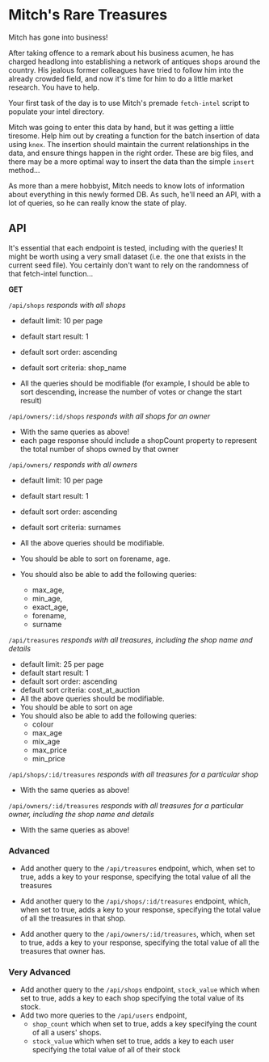 # Mitch's Rare Treasures

Mitch has gone into business! 

After taking offence to a remark about his business acumen, he has charged headlong into establishing a network of antiques shops around the country. His jealous former colleagues have tried to follow him into the already crowded field, and now it's time for him to do a little market research. You have to help.

Your first task of the day is to use Mitch's premade `fetch-intel` script to populate your intel directory. 

Mitch was going to enter this data by hand, but it was getting a little tiresome. Help him out by creating a function for the batch insertion of data using `knex`. The insertion should maintain the current relationships in the data, and ensure things happen in the right order. These are big files, and there may be a more optimal way to insert the data than the simple `insert` method...

As more than a mere hobbyist, Mitch needs to know lots of information about everything in this newly formed DB. As such, he'll need an API, with a lot of queries, so he can really know the state of play.


## API

It's essential that each endpoint is tested, including with the queries! It might be worth using a very small dataset (i.e. the one that exists in the current seed file). You certainly don't want to rely on the randomness of that fetch-intel function...

**GET**


`/api/shops` 
  *responds with all shops*

  * default limit: 10 per page
  * default start result: 1
  * default sort order: ascending
  * default sort criteria: shop_name

  * All the queries should be modifiable (for example, I should be able to sort descending, increase the number of votes or change the start result)

`/api/owners/:id/shops`
  *responds with all shops for an owner*
  
  * With the same queries as above!
  * each page response should include a shopCount property to represent the total number of shops owned by that owner

`/api/owners/`
  *responds with all owners*
  * default limit: 10 per page
  * default start result: 1
  * default sort order: ascending
  * default sort criteria: surnames

  * All the above queries should be modifiable.
  * You should be able to sort on forename, age.
  * You should also be able to add the following queries: 
    - max_age, 
    - min_age, 
    - exact_age, 
    - forename,
    - surname


`/api/treasures`
  *responds with all treasures, including the shop name and details*
  * default limit: 25 per page
  * default start result: 1
  * default sort order: ascending
  * default sort criteria: cost_at_auction
  * All the above queries should be modifiable.
  * You should be able to sort on age
  * You should also be able to add the following queries: 
    - colour
    - max_age
    - mix_age
    - max_price
    - min_price
  

`/api/shops/:id/treasures`
  *responds with all treasures for a particular shop*
  * With the same queries as above!


`/api/owners/:id/treasures`
  *responds with all treasures for a particular owner, including the shop name and details*
  * With the same queries as above!


### Advanced

- Add another query to the `/api/treasures` endpoint, which, when set to true, adds a key to your response, specifying the total value of all the treasures

- Add another query to the `/api/shops/:id/treasures` endpoint, which, when set to true, adds a key to your response, specifying the total value of all the treasures in that shop.

- Add another query to the `/api/owners/:id/treasures`, which, when set to true, adds a key to your response, specifying the total value of all the treasures that owner has.

### Very Advanced

- Add another query to the `/api/shops` endpoint, `stock_value` which when set to true, adds a key to each shop specifying the total value of its stock.
- Add two more queries to the `/api/users` endpoint,
  * `shop_count` which when set to true, adds a key specifying the count of all a users' shops.
  * `stock_value` which when set to true, adds a key to each user specifying the total value of all of their stock

